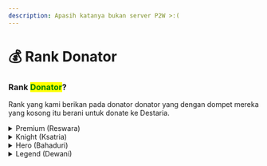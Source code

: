 ```yaml
---
description: Apasih katanya bukan server P2W >:(
---
```


# 💰 Rank Donator

### Rank <mark style="color:green;">Donator</mark>?

Rank yang kami berikan pada donator donator yang dengan dompet mereka yang kosong itu berani untuk donate ke Destaria.

<details>

<summary>Premium (Reswara)</summary>

Rank Premium atau juga di Season 2 ini disebut "Reswara", Rank premium ini bisa didapatkan Lewat Giveaway atau Event, Rank premium juga bisa mengakses 2 Endervault, Rank premium juga bisa mengendarai Mob Mob seperti Sapi Kambing DLL, dan juga memiliki waktu terbang tidak terbatas. <mark style="color:blue;">**(Klik kanan untuk mengendarai mob)**</mark>

</details>

<details>

<summary>Knight (Ksatria)</summary>

Knight atau juga di Season 2 ini disebut "Ksatria", Dengan rank ini kamu bisa mengakses 3 EnderVault! Kamu juga bisa mengakses Anvil, Crafting table dan Enchantment table dari mana saja menggunakan Command! <mark style="color:blue;">**/Anvil    /Craft**</mark>

</details>

<details>

<summary>Hero (Bahaduri)</summary>

Rank Hero atau juga di Season 2 ini disebut "Bahaduri", dengan rank ini kamu bisa menciptakan BigDoors yang lebih keren dari sebelumnya, Selain itu kamu juga akan bisa mengakses 5 EnderVaults! <mark style="color:green;">**(Kits dari rank ini juga lumayan)**</mark>

</details>

<details>

<summary>Legend (Dewani)</summary>

Rank Legend atau di Season 2 ini disebut "Dewani", Dengan rank legend ini kamu bisa mengakses 7 EnderVault. (Gtw Worth it atau enggak ;v)

</details>
